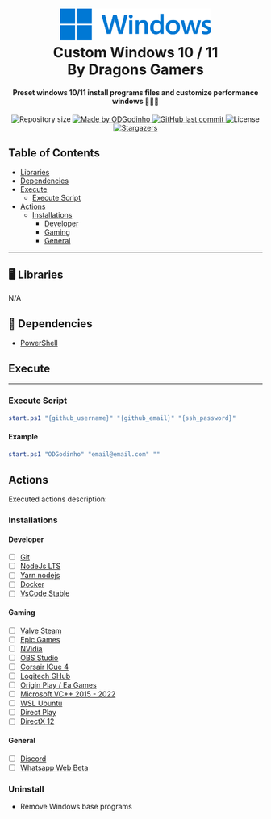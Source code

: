 <h1 align="center">
  <a href="https://github.com/ODGodinho"><img src="public/images/windows-logo.png" alt="Windows" width="300"/></a><br>
    Custom Windows 10 / 11 <br>
    By Dragons Gamers
  <br>
</h1>

<h4 align="center">Preset windows 10/11 install programs files and customize performance windows 🚀🚀🚀</h4>

<p align="center">

  <img alt="Repository size" src="https://img.shields.io/github/repo-size/ODGodinho/Windows-PresetX">

  <a href="https://www.linkedin.com/in/victor-alves-odgodinho/">
    <img alt="Made by ODGodinho" src="https://img.shields.io/badge/made%20by-ODGodinho-%2304D361">
  </a>

  <a href="https://github.com/ODGodinho/Windows-PresetX/commits/master">
    <img alt="GitHub last commit" src="https://img.shields.io/github/last-commit/ODGodinho/Windows-PresetX">
  </a>

  <img alt="License" src="https://img.shields.io/badge/license-MIT-brightgreen">

   <a href="https://github.com/ODGodinho/Windows-PresetX/stargazers">
    <img alt="Stargazers" src="https://img.shields.io/github/stars/ODGodinho/Windows-PresetX?style=social">
  </a>

</p>

## Table of Contents

- [Libraries](#-libraries)
- [Dependencies](#-dependencies)
- [Execute](#execute)
  - [Execute Script](#execute-script)
- [Actions](#actions)
  - [Installations](#installations)
    - [Developer](#developer)
    - [Gaming](#gaming)
    - [General](#general)

---

## 🖥 Libraries

N/A

## 📁 Dependencies

- [PowerShell](https://docs.microsoft.com/pt-br/powershell/scripting/overview)

## Execute

---

### Execute Script

```powershell
start.ps1 "{github_username}" "{github_email}" "{ssh_password}"
```

#### Example

```powershell
start.ps1 "ODGodinho" "email@email.com" ""
```

## Actions

Executed actions description:

### Installations

#### Developer

- [ ] [Git](https://git-scm.com/)
- [ ] [NodeJs LTS](https://nodejs.org/en/)
- [ ] [Yarn nodejs](https://yarnpkg.com/)
- [ ] [Docker](https://www.docker.com/)
- [ ] [VsCode Stable](https://code.visualstudio.com/)

#### Gaming

- [ ] [Valve Steam](https://store.steampowered.com/)
- [ ] [Epic Games](https://www.epicgames.com/)
- [ ] [NVidia](https://www.nvidia.com/pt-br/)
- [ ] [OBS Studio](https://obsproject.com/)
- [ ] [Corsair ICue 4](https://www.corsair.com/icue)
- [ ] [Logitech GHub](https://www.logitechg.com/pt-br/innovation/g-hub.html)
- [ ] [Origin Play / Ea Games](https://www.origin.com/)
- [ ] [Microsoft VC++ 2015 - 2022](https://docs.microsoft.com/pt-br/cpp/windows/latest-supported-vc-redist)
- [ ] [WSL Ubuntu](https://ubuntu.com/wsl)
- [ ] [Direct Play](#)
- [ ] [DirectX 12](https://winget.run/pkg/Microsoft/PIX)

#### General

- [ ] [Discord](https://discord.com/)
- [ ] [Whatsapp Web Beta](https://web.whatsapp.com/)

### Uninstall

- Remove Windows base programs

